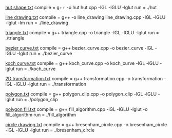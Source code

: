 [hut shape.txt](https://github.com/user-attachments/files/20029581/hut.shape.txt)           compile = g++ -o hut hut.cpp -lGL -lGLU -lglut
run = ./hut

[line drawing.txt](https://github.com/user-attachments/files/20029582/line.drawing.txt)         compile = g++ -o line_drawing line_drawing.cpp -lGL -lGLU -lglut -lm
run = ./line_drawing

[triangle.txt](https://github.com/user-attachments/files/20029590/triangle.txt)        compile = g++ triangle.cpp -o triangle -lGL -lGLU -lglut
run = ./triangle

[bezier curve.txt](https://github.com/user-attachments/files/20029589/bezier.curve.txt)          compile = g++ bezier_curve.cpp -o bezier_curve -lGL -lGLU -lglut
run = ./bezier_curve

[koch curve.txt](https://github.com/user-attachments/files/20029588/koch.curve.txt)         compile = g++ koch_curve.cpp -o koch_curve -lGL -lGLU -lglut
run = ./koch_curve

[2D transformation.txt](https://github.com/user-attachments/files/20029586/2D.transformation.txt)           compile = g++ transformation.cpp -o transformation -lGL -lGLU -lglut
run = ./transformation

[polygon.txt](https://github.com/user-attachments/files/20029585/polygon.txt)               compile = g++ polygon_clip.cpp -o polygon_clip -lGL -lGLU -lglut
run = ./polygon_clip

[polygon fill.txt](https://github.com/user-attachments/files/20029584/polygon.fill.txt)          compile = g++ fill_algorithm.cpp -lGL -lGLU -lglut -o fill_algorithm
run = ./fill_algorithm

[circle drawing.txt](https://github.com/user-attachments/files/20029583/circle.drawing.txt)           compile = g++ bresenham_circle.cpp -o bresenham_circle -lGL -lGLU -lglut
run = ./bresenham_circle



